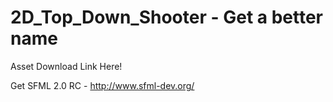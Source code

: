 2D_Top_Down_Shooter - Get a better name
===================

Asset Download Link Here!


Get SFML 2.0 RC -
http://www.sfml-dev.org/
